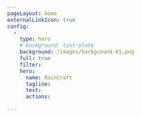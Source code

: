 ```yaml
---
pageLayout: home
externalLinkIcon: true
config:
  -
    type: hero
    # background: tint-plate
    background: /images/background-01.png
    full: true
    filter: 
    hero:
      name: RainCraft
      tagline: 
      text: 
      actions:
      
---
```




